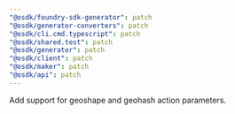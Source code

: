```yaml
---
"@osdk/foundry-sdk-generator": patch
"@osdk/generator-converters": patch
"@osdk/cli.cmd.typescript": patch
"@osdk/shared.test": patch
"@osdk/generator": patch
"@osdk/client": patch
"@osdk/maker": patch
"@osdk/api": patch
---
```


Add support for geoshape and geohash action parameters.
